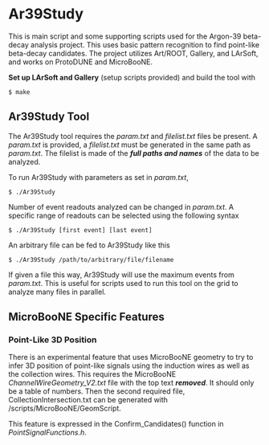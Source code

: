 # Ar39Study

This is main script and some supporting scripts used for the Argon-39 beta-decay analysis project.
This uses basic pattern recognition to find point-like beta-decay candidates. 
The project utilizes Art/ROOT, Gallery, and LArSoft, and works on ProtoDUNE and MicroBooNE. 

**Set up LArSoft and Gallery** (setup scripts provided) and build the tool with

```$ make```


## Ar39Study Tool

The Ar39Study tool requires the *param.txt* and *filelist.txt* files be present. A *param.txt*
is provided, a *filelist.txt* must be generated in the same path as *param.txt*. The filelist is 
made of the ***full paths and names*** of the data to be analyzed. 

To run Ar39Study with parameters as set in *param.txt*, 

```$ ./Ar39Study```

Number of event readouts analyzed can be changed in *param.txt*. A specific range of readouts can 
be selected using the following syntax

```$ ./Ar39Study [first event] [last event]```

An arbitrary file can be fed to Ar39Study like this

```$ ./Ar39Study /path/to/arbitrary/file/filename```

If given a file this way, Ar39Study will use the maximum events from *param.txt*. This is useful 
for scripts used to run this tool on the grid to analyze many files in parallel. 


## MicroBooNE Specific Features

### Point-Like 3D Position

There is an experimental feature that uses MicroBooNE geometry to try to infer 3D position of point-like 
signals using the induction wires as well as the collection wires. This requires the MicroBooNE 
*ChannelWireGeometry_V2.txt* file with the top text ***removed***. It should only be a table of numbers. 
Then the second required file, CollectionIntersection.txt can be generated with /scripts/MicroBooNE/GeomScript. 

This feature is expressed in the Confirm_Candidates() function in *PointSignalFunctions.h*.

